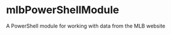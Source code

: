 mlbPowerShellModule
===================

A PowerShell module for working with data from the MLB website
